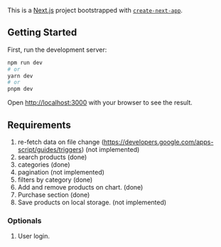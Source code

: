 This is a [Next.js](https://nextjs.org/) project bootstrapped with [`create-next-app`](https://github.com/vercel/next.js/tree/canary/packages/create-next-app).

## Getting Started

First, run the development server:

```bash
npm run dev
# or
yarn dev
# or
pnpm dev
```

Open [http://localhost:3000](http://localhost:3000) with your browser to see the result.

## Requirements

1. re-fetch data on file change (https://developers.google.com/apps-script/guides/triggers) (not implemented)
2. search products (done)
3. categories (done)
4. pagination (not implemented)
5. filters by category (done)
6. Add and remove products on chart. (done)
7. Purchase section (done)
8. Save products on local storage. (not implemented)

### Optionals
1. User login.

